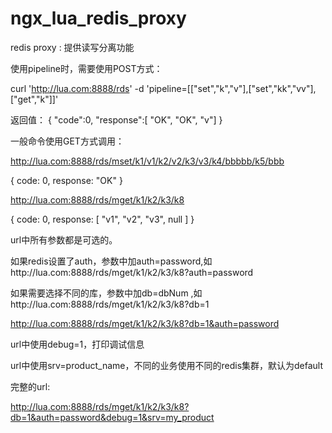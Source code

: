 # ngx_lua_redis_proxy

redis proxy : 提供读写分离功能

使用pipeline时，需要使用POST方式： 

curl 'http://lua.com:8888/rds' -d 'pipeline=[["set","k","v"],["set","kk","vv"],["get","k"]]'

返回值：
{
  "code":0,
  "response":[
    "OK",
    "OK",
    "v"]
}

一般命令使用GET方式调用：


http://lua.com:8888/rds/mset/k1/v1/k2/v2/k3/v3/k4/bbbbb/k5/bbb

{
  code: 0,
  response: "OK"
}


http://lua.com:8888/rds/mget/k1/k2/k3/k8

{
  code: 0,
  response: [
    "v1",
    "v2",
    "v3",
    null
  ]
}


url中所有参数都是可选的。


如果redis设置了auth，参数中加auth=password,如http://lua.com:8888/rds/mget/k1/k2/k3/k8?auth=password

如果需要选择不同的库，参数中加db=dbNum ,如http://lua.com:8888/rds/mget/k1/k2/k3/k8?db=1


http://lua.com:8888/rds/mget/k1/k2/k3/k8?db=1&auth=password


url中使用debug=1，打印调试信息

url中使用srv=product_name，不同的业务使用不同的redis集群，默认为default


完整的url: 

http://lua.com:8888/rds/mget/k1/k2/k3/k8?db=1&auth=password&debug=1&srv=my_product
